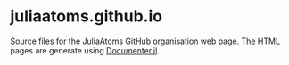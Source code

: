 # juliaatoms.github.io

Source files for the JuliaAtoms GitHub organisation web page.
The HTML pages are generate using [Documenter.jl](https://github.com/JuliaDocs/Documenter.jl).
